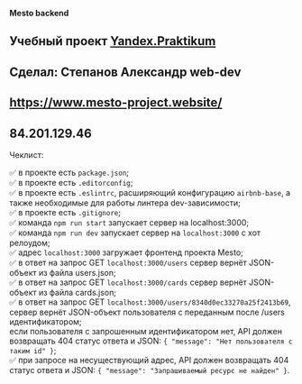 **Mesto backend**<br>
## Учебный проект [Yandex.Praktikum](https://praktikum.yandex.ru/)
## Сделал: Степанов Александр web-dev
## https://www.mesto-project.website/
## 84.201.129.46
Чеклист: 

:white_check_mark: в проекте есть `package.json`;<br>
:white_check_mark: в проекте есть `.editorconfig`;<br>
:white_check_mark: в проекте есть `.eslintrc`, расширяющий конфигурацию `airbnb-base`, а также необходимые для работы линтера dev-зависимости;<br>
:white_check_mark: в проекте есть `.gitignore`;<br>
:white_check_mark: команда `npm run start` запускает сервер на localhost:3000;<br>
:white_check_mark: команда `npm run dev` запускает сервер на `localhost:3000` с хот релоудом;<br>
:white_check_mark: адрес `localhost:3000` загружает фронтенд проекта Mesto;<br>
:white_check_mark: в ответ на запрос GET `localhost:3000/users` сервер вернёт JSON-объект из файла users.json;<br>
:white_check_mark: в ответ на запрос GET `localhost:3000/cards` сервер вернёт JSON-объект из файла cards.json;<br>
:white_check_mark: в ответ на запрос GET `localhost:3000/users/8340d0ec33270a25f2413b69`, сервер вернёт JSON-объект пользователя с переданным после /users идентификатором;<br>
если пользователя с запрошенным идентификатором нет, API должен возвращать 404 статус ответа и JSON: `{ "message": "Нет пользователя с таким id" }`;<br>
:white_check_mark: при запросе на несуществующий адрес, API должен возвращать 404 статус ответа и JSON: `{ "message": "Запрашиваемый ресурс не найден" }`.<br>
